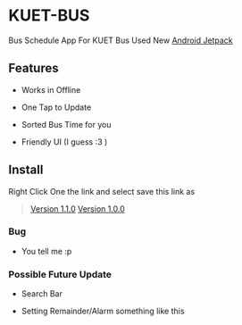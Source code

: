 # KUET-BUS
Bus Schedule App For KUET Bus 
Used New [Android Jetpack](https://developer.android.com/jetpack/)

## Features
- Works in Offline

- One Tap to Update

- Sorted Bus Time for you

- Friendly UI (I guess :3 )

## Install

Right Click One the link and select save this link as
> [Version 1.1.0](https://github.com/sabertooth9/KUET-BUS/blob/master/APK/KUET%20BUS%201.1.0.apk)
> [Version 1.0.0](https://github.com/sabertooth9/KUET-BUS/blob/master/APK/KUET%20BUS%201.0.0.apk)

### Bug
- You tell me :p

### Possible Future Update
- Search Bar

- Setting Remainder/Alarm something like this 
